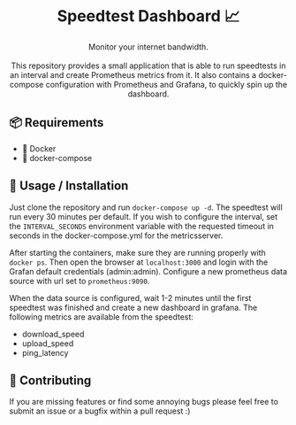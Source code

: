 <h1 align="center">Speedtest Dashboard 📈</h1>

<p align="center">
  Monitor your internet bandwidth.
  <br><br>
  This repository provides a small application that is able to run speedtests in an interval
  and create Prometheus metrics from it. It also contains a docker-compose configuration with
  Prometheus and Grafana, to quickly spin up the dashboard.
</p>


## 📦 Requirements

- 🐳 Docker
- 🐙 docker-compose


## 🚀 Usage / Installation

Just clone the repository and run `docker-compose up -d`. The speedtest will run
every 30 minutes per default. If you wish to configure the interval, set the 
`INTERVAL_SECONDS` environment variable with the requested timeout in seconds
in the docker-compose.yml for the metricsserver.

After starting the containers, make sure they are running properly with `docker ps`.
Then open the browser at `localhost:3000` and login with the Grafan default credentials
(admin:admin). Configure a new prometheus data source with url set to `prometheus:9090`.

When the data source is configured, wait 1-2 minutes until the first speedtest was finished
and create a new dashboard in grafana. The following metrics are available from the speedtest:

- download_speed
- upload_speed
- ping_latency


## 🤝 Contributing

If you are missing features or find some annoying bugs please feel free to submit an issue or a bugfix within a pull request :)
